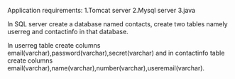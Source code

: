 Application requirements:
	1.Tomcat server
	2.Mysql server
	3.java
	
In SQL server create a database named contacts, create two tables namely userreg and contactinfo in that database.

In userreg table create columns email(varchar),password(varchar),secret(varchar) and in contactinfo table create columns email(varchar),name(varchar),number(varchar),useremail(varchar).
